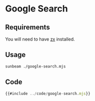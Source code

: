 # Google Search

## Requirements

You will need to have [zx](https://github.com/google/zx) installed.

## Usage

```bash
sunbeam ./google-search.mjs
```

## Code

```javascript
{{#include ../code/google-search.mjs}}
```
